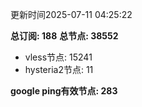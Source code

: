 更新时间2025-07-11 04:25:22

**总订阅: 188**
**总节点: 38552**
- vless节点: 15241
- hysteria2节点: 11

**google ping有效节点: 283**
